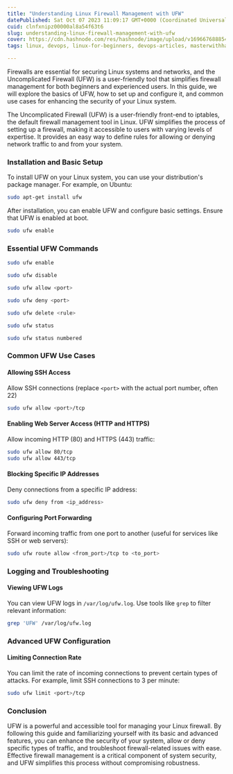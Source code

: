 ```yaml
---
title: "Understanding Linux Firewall Management with UFW"
datePublished: Sat Oct 07 2023 11:09:17 GMT+0000 (Coordinated Universal Time)
cuid: clnfxnipz00000al8a54f63t6
slug: understanding-linux-firewall-management-with-ufw
cover: https://cdn.hashnode.com/res/hashnode/image/upload/v1696676888543/a38f6d41-01c0-401d-8640-952b94e6408e.png
tags: linux, devops, linux-for-beginners, devops-articles, masterwithhamza

---
```


Firewalls are essential for securing Linux systems and networks, and the Uncomplicated Firewall (UFW) is a user-friendly tool that simplifies firewall management for both beginners and experienced users. In this guide, we will explore the basics of UFW, how to set up and configure it, and common use cases for enhancing the security of your Linux system.

The Uncomplicated Firewall (UFW) is a user-friendly front-end to iptables, the default firewall management tool in Linux. UFW simplifies the process of setting up a firewall, making it accessible to users with varying levels of expertise. It provides an easy way to define rules for allowing or denying network traffic to and from your system.

### **Installation and Basic Setup**

To install UFW on your Linux system, you can use your distribution's package manager. For example, on Ubuntu:

```bash
sudo apt-get install ufw
```

After installation, you can enable UFW and configure basic settings. Ensure that UFW is enabled at boot.

```bash
sudo ufw enable
```

### **Essential UFW Commands**

```bash
sudo ufw enable
```

```bash
sudo ufw disable
```

```bash
sudo ufw allow <port>
```

```bash
sudo ufw deny <port>
```

```bash
sudo ufw delete <rule>
```

```bash
sudo ufw status
```

```bash
sudo ufw status numbered
```

### **Common UFW Use Cases**

#### Allowing SSH Access

Allow SSH connections (replace `<port>` with the actual port number, often 22)

```bash
sudo ufw allow <port>/tcp
```

#### Enabling Web Server Access (HTTP and HTTPS)

Allow incoming HTTP (80) and HTTPS (443) traffic:

```bash
sudo ufw allow 80/tcp
sudo ufw allow 443/tcp
```

#### Blocking Specific IP Addresses

Deny connections from a specific IP address:

```bash
sudo ufw deny from <ip_address>
```

#### Configuring Port Forwarding

Forward incoming traffic from one port to another (useful for services like SSH or web servers):

```bash
sudo ufw route allow <from_port>/tcp to <to_port>
```

### **Logging and Troubleshooting**

#### Viewing UFW Logs

You can view UFW logs in `/var/log/ufw.log`. Use tools like `grep` to filter relevant information:

```bash
grep 'UFW' /var/log/ufw.log
```

### **Advanced UFW Configuration**

#### Limiting Connection Rate

You can limit the rate of incoming connections to prevent certain types of attacks. For example, limit SSH connections to 3 per minute:

```bash
sudo ufw limit <port>/tcp
```

### **Conclusion**

UFW is a powerful and accessible tool for managing your Linux firewall. By following this guide and familiarizing yourself with its basic and advanced features, you can enhance the security of your system, allow or deny specific types of traffic, and troubleshoot firewall-related issues with ease. Effective firewall management is a critical component of system security, and UFW simplifies this process without compromising robustness.